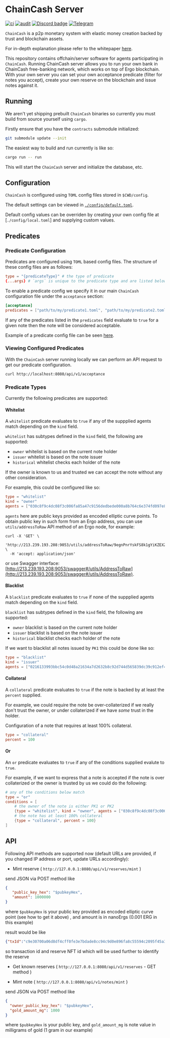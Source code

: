 # ChainCash Server

[![ci](https://github.com/ChainCashLabs/chaincash-rs/actions/workflows/ci.yaml/badge.svg?branch=master)](https://github.com/ChainCashLabs/chaincash-rs/actions/workflows/ci.yaml) [![audit](https://github.com/ChainCashLabs/chaincash-rs/actions/workflows/audit.yaml/badge.svg)](https://github.com/ChainCashLabs/chaincash-rs/actions/workflows/audit.yaml)
[![Discord badge][]][Discord link] [![Telegram](https://img.shields.io/badge/Telegram-2CA5E0?style=flat-squeare&logo=telegram&logoColor=white)](https://t.me/chaincashtalks)

`ChainCash` is a p2p monetary system with elastic money creation backed by trust and blockchain assets.

For in-depth explanation please refer to the whitepaper [here](https://github.com/ChainCashLabs/chaincash/blob/master/docs/whitepaper/chaincash.pdf).

This repository contains offchain/server software for agents participating in `ChainCash`. Running ChainCash server 
allows you to run your own bank in ChainCash free-banking network, which works on top of Ergo blockchain. With your own
server you can set your own acceptance predicate (filter for notes you accept), create your own reserve on the blockchain 
and issue notes against it. 


## Running

We aren't yet shipping prebuilt `ChainCash` binaries so currently you must build from source yourself using `cargo`.

Firstly ensure that you have the `contracts` submodule initialized:

```sh
git submodule update --init
```

The easiest way to build and run currently is like so:

```sh
cargo run -- run
```

This will start the `ChainCash` server and initialize the database, etc.

## Configuration

`ChainCash` is configured using `TOML` config files stored in `$CWD/config`.

The default settings can be viewed in [`./config/default.toml`](./config/default.toml).

Default config values can be overriden by creating your own config file at [`./config/local.toml`] and supplying custom values.

## Predicates

### Predicate Configuration

Predicates are configured using `TOML` based config files. The structure of these config files are as follows:

```toml
type = "{predicateType}" # the type of predicate
{...args} # `args` is unique to the predicate type and are listed below
```

To enable a predicate config we specify it in our main `ChainCash` configuration file under the `acceptance` section:

```toml
[acceptance]
predicates = ["path/to/my/predicate1.toml", "path/to/my/predicate2.toml"]
```

If any of the predicates listed in the `predicates` field evaluate to `true` for a given note then the note will be considered acceptable.

Example of a predicate config file can be seen [here](./config/predicates/example.toml).

### Viewing Configured Predicates

With the `ChainCash` server running locally we can perform an API request to get our predicate configuration.

```sh
curl http://localhost:8080/api/v1/acceptance
```

### Predicate Types

Currently the following predicates are supported:

#### Whitelist

A `whitelist` predicate evaluates to `true` if any of the suppplied agents match depending on the `kind` field.

`whitelist` has subtypes defined in the `kind` field, the following are supported:

- `owner` whitelist is based on the current note holder
- `issuer` whitelist is based on the note issuer
- `historical` whitelist checks each holder of the note

If the owner is known to us and trusted we can accept the note without any other consideration.

For example, this could be configured like so:

```toml
type = "whitelist"
kind = "owner"
agents = ["030c8f9c4dc08f3c006fa85a47c9156dedbede000a8b764c6e374fd097e873ba04", "0216133993bbc54c0d48a21634a7d2632b8c92d744d565839dc39c912ef406e0d9"]
```

`agents` here are public keys provided as encoded elliptic curve points. To obtain public key in such form from an 
Ergo address, you can use `utils/addressToRaw` API method of an Ergo node, for example:

```shell
curl -X 'GET' \
  'http://213.239.193.208:9053/utils/addressToRaw/9egnPnrYskFS8k1gYiKZEXZ2bhP9fvX9GZvsG1V3BzH3n8sBXrf' \
  -H 'accept: application/json'
```

or use Swagger interface: [http://213.239.193.208:9053/swagger#/utils/AddressToRaw](http://213.239.193.208:9053/swagger#/utils/AddressToRaw).

#### Blacklist

A `blacklist` predicate evaluates to `true` if none of the suppplied agents match depending on the `kind` field.

`blacklist` has subtypes defined in the `kind` field, the following are supported:

- `owner` blacklist is based on the current note holder
- `issuer` blacklist is based on the note issuer
- `historical` blacklist checks each holder of the note

If we want to blacklist all notes issued by `PK1` this could be done like so:

```toml
type = "blacklist"
kind = "issuer"
agents = ["0216133993bbc54c0d48a21634a7d2632b8c92d744d565839dc39c912ef406e0d9", "030c8f9c4dc08f3c006fa85a47c9156dedbede000a8b764c6e374fd097e873ba04"]
```

#### Collateral

A `collateral` predicate evaluates to `true` if the note is backed by at least the `percent` supplied.

For example, we could require the note be over-collaterized if we really don't trust the owner, or under collaterized if we have _some_ trust in the holder.

Configuration of a note that requires at least 100% collateral.

```toml
type = "collateral"
percent = 100
```


#### Or

An `or` predicate evaluates to `true` if any of the conditions supplied evalute to `true`.

For example, if we want to express that a note is accepted if the note is over collaterized or the owner is trusted by us we could do the following:

```toml
# any of the conditions below match
type = "or"
conditions = [
    # the owner of the note is either PK1 or PK2
    {type = "whitelist", kind = "owner", agents = ["030c8f9c4dc08f3c006fa85a47c9156dedbede000a8b764c6e374fd097e873ba04"]},
    # the note has at least 100% collateral
    {type = "collateral", percent = 100}
]
```

## API

Following API methods are supported now (default URLs are provided, if you changed IP address or port, update URLs 
accordingly):

* Mint reserve ( `http://127.0.0.1:8080/api/v1/reserves/mint` )

send JSON via POST method like 
```json
{
   "public_key_hex": "$pubkeyHex",
   "amount": 1000000
}
``` 

where `$pubkeyHex` is your public key provided as encoded elliptic curve point (see how to get it above) , 
and amount is in nanoErgs (0.001 ERG in this example)

result would be like
```json
{"txId":"c9e30700a06d8df4cff0fe3e7bdade8cc94c9d0e896fa8c55594c2095f45a3dd","reserveNftId":"b61a829706031ceff786ab3c2efd6bb096c72e41ae63a5dec207c84fe65ba2be"}
```

so transaction id and reserve NFT id which will be used further to identify the reserve

* Get known reserves ( `http://127.0.0.1:8080/api/v1/reserves` - GET method )

* Mint note ( `http://127.0.0.1:8080/api/v1/notes/mint` )

send JSON via POST method like
```json
{
  "owner_public_key_hex": "$pubkeyHex",
  "gold_amount_mg": 1000
}
``` 
where `$pubkeyHex` is your public key, and `gold_amount_mg` is note value in milligrams of gold (1 gram in our example)




[Discord badge]: https://img.shields.io/discord/668903786361651200?logo=discord&style=social
[Discord link]: https://discord.gg/ergo-platform-668903786361651200
